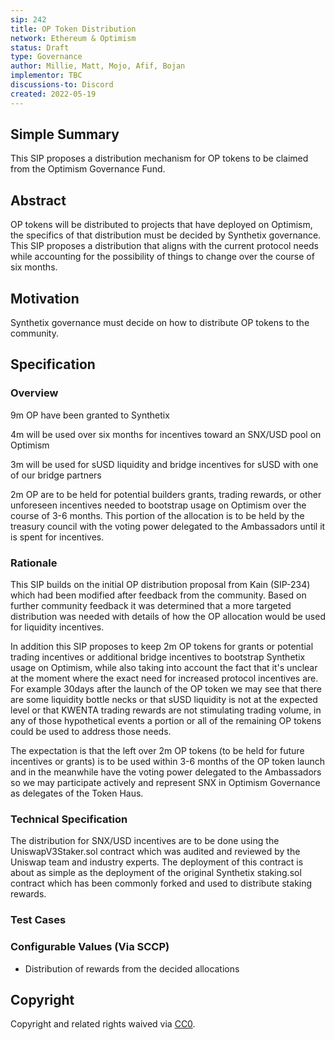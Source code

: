 ```yaml
---
sip: 242
title: OP Token Distribution
network: Ethereum & Optimism
status: Draft
type: Governance
author: Millie, Matt, Mojo, Afif, Bojan
implementor: TBC
discussions-to: Discord
created: 2022-05-19
---
```


## Simple Summary

This SIP proposes a distribution mechanism for OP tokens to be claimed from the Optimism Governance Fund.

## Abstract

OP tokens will be distributed to projects that have deployed on Optimism, the specifics of that distribution must be decided by Synthetix governance. This SIP proposes a distribution that aligns with the current protocol needs while accounting for the possibility of things to change over the course of six months.

## Motivation

Synthetix governance must decide on how to distribute OP tokens to the community.

## Specification

<!--The specification should describe the syntax and semantics of any new feature, there are five sections
1. Overview
2. Rationale
3. Technical Specification
4. Test Cases
5. Configurable Values
-->

### Overview

9m OP have been granted to Synthetix

4m will be used over six months for incentives toward an SNX/USD pool on Optimism

3m will be used for sUSD liquidity and bridge incentives for sUSD with one of our bridge partners 

2m OP are to be held for potential builders grants, trading rewards, or other unforeseen incentives needed to bootstrap usage on Optimism over the course of 3-6 months. This portion of the allocation is to be held by the treasury council with the voting power delegated to the Ambassadors until it is spent for incentives.

### Rationale

This SIP builds on the initial OP distribution proposal from Kain (SIP-234) which had been modified after feedback from the community. Based on further community feedback it was determined that a more targeted distribution was needed with details of how the OP allocation would be used for liquidity incentives.

In addition this SIP proposes to keep 2m OP tokens for grants or potential trading incentives or additional bridge incentives to bootstrap Synthetix usage on Optimism, while also taking into account the fact that it's unclear at the moment where the exact need for increased protocol incentives are. For example 30days after the launch of the OP token we may see that there are some liquidity bottle necks or that sUSD liquidity is not at the expected level or that KWENTA trading rewards are not stimulating trading volume, in any of those hypothetical events a portion or all of the remaining OP tokens could be used to address those needs.

The expectation is that the left over 2m OP tokens (to be held for future incentives or grants) is to be used within 3-6 months of the OP token launch and in the meanwhile have the voting power delegated to the Ambassadors so we may participate actively and represent SNX in Optimism Governance as delegates of the Token Haus.



### Technical Specification

<!--The technical specification should outline the public API of the changes proposed. That is, changes to any of the interfaces Synthetix currently exposes or the creations of new ones.-->


The distribution for SNX/USD incentives are to be done using the UniswapV3Staker.sol contract which was audited and reviewed by the Uniswap team and industry experts. The deployment of this contract is about as simple as the deployment of the original Synthetix staking.sol contract which has been commonly forked and used to distribute staking rewards.

### Test Cases

<!--Test cases for an implementation are mandatory for SIPs but can be included with the implementation..-->

### Configurable Values (Via SCCP)

<!--Please list all values configurable via SCCP under this implementation.-->

- Distribution of rewards from the decided allocations 


## Copyright

Copyright and related rights waived via [CC0](https://creativecommons.org/publicdomain/zero/1.0/).
